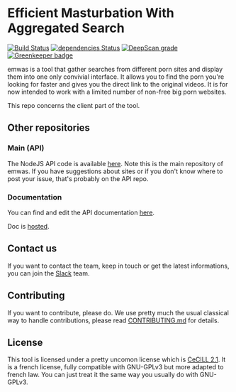 # Efficient Masturbation With Aggregated Search

[![Build Status](https://travis-ci.org/fabienleite/emwas-client.svg?branch=master)](https://travis-ci.org/fabienleite/emwas-client)
[![dependencies Status](https://david-dm.org/fabienleite/emwas-client/status.svg)](https://david-dm.org/fabienleite/emwas-client)
[![DeepScan grade](https://deepscan.io/api/teams/3235/projects/4760/branches/38028/badge/grade.svg)](https://deepscan.io/dashboard#view=project&tid=3235&pid=4760&bid=38028) [![Greenkeeper badge](https://badges.greenkeeper.io/fabienleite/emwas-client.svg)](https://greenkeeper.io/)

emwas is a tool that gather searches from different porn sites and display them into one only convivial interface. It allows you to find the porn you're looking for faster and gives you the direct link to the original videos. It is for now intended to work with a limited number of non-free big porn websites.

This repo concerns the client part of the tool.


## Other repositories

### Main (API)

The NodeJS API code is available [here](https://github.com/fabienleite/emwas-client).
Note this is the main repository of emwas.
If you have suggestions about sites or if you don't know where to post your issue, that's probably on the API repo.

### Documentation

You can find and edit the API documentation [here](https://github.com/fabienleite/emwas-doc).

Doc is [hosted](https://fabienleite.github.io/emwas-doc/).

## Contact us

If you want to contact the team, keep in touch or get the latest informations, you can join the [Slack](https://emwas.slack.com/) team.


## Contributing

If you want to contribute, please do. We use pretty much the usual classical way to handle contributions, please read [CONTRIBUTING.md](./CONTRIBUTING.md) for details.

## License

This tool is licensed under a pretty uncomon license which is [CeCILL 2.1](http://www.cecill.info/licences.en.html). It is a french license, fully compatible with GNU-GPLv3 but more adapted to french law. You can just treat it the same way you usually do with GNU-GPLv3.
